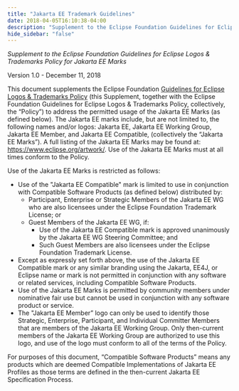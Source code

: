 ```yaml
---
title: "Jakarta EE Trademark Guidelines"
date: 2018-04-05T16:10:38-04:00
description: "Supplement to the Eclipse Foundation Guidelines for Eclipse Logos & Trademarks Policy for Jakarta EE Marks"
hide_sidebar: "false"
---
```



<p><em>Supplement to the Eclipse Foundation Guidelines for Eclipse Logos & Trademarks Policy for Jakarta EE Marks</em></p>

<p>Version 1.0 - December 11, 2018</p>

<p>This document supplements the Eclipse Foundation <a href="https://www.eclipse.org/legal/logo_guidelines.php">Guidelines for Eclipse Logos & Trademarks
Policy</a> (this Supplement, together with the Eclipse Foundation Guidelines for Eclipse Logos &
Trademarks Policy, collectively, the “Policy”) to address the permitted usage of the Jakarta EE
Marks (as defined below). The Jakarta EE marks include, but are not limited to, the following
names and/or logos: Jakarta EE, Jakarta EE Working Group, Jakarta EE Member, and Jakarta
EE Compatible, (collectively the “Jakarta EE Marks”). A full listing of the Jakarta EE Marks may
be found at: <a href="https://www.eclipse.org/artwork/">https://www.eclipse.org/artwork/</a>. Use of the Jakarta EE Marks must at all times
conform to the Policy.</p>

<p>Use of the Jakarta EE Marks is restricted as follows:</p>

<ul>
  <li>
    Use of the "Jakarta EE Compatible" mark is limited to use in conjunction with Compatible
    Software Products (as defined below) distributed by:
    <ul>
      <li>Participant, Enterprise or Strategic Members of the Jakarta EE WG who are also licensees under the Eclipse Foundation Trademark License; or</li>
      <li>Guest Members of the Jakarta EE WG, if:
        <ul>
          <li>Use of the Jakarta EE Compatible mark is approved unanimously by the Jakarta EE WG Steering Committee; and</li>
          <li>Such Guest Members are also licensees under the Eclipse Foundation Trademark License.</li>
        </ul>
      </li>
    </ul>
  </li>
  <li>Except as expressly set forth above, the use of the Jakarta EE Compatible mark or any
similar branding using the Jakarta, EE4J, or Eclipse name or mark is not permitted in
conjunction with any software or related services, including Compatible Software
Products.</li>
  <li>Use of the Jakarta EE Marks is permitted by community members under nominative fair
use but cannot be used in conjunction with any software product or service.</li>
  <li>The "Jakarta EE Member” logo can only be used to identify those Strategic, Enterprise,
Participant, and Individual Committer Members that are members of the Jakarta EE
Working Group. Only then-current members of the Jakarta EE Working Group are
authorized to use this logo, and use of the logo must conform to all of the terms of the
Policy.</li>
</ul>

<p>For purposes of this document, “Compatible Software Products” means any products which are
deemed Compatible Implementations of Jakarta EE Profiles as those terms are defined in the
then-current Jakarta EE Specification Process.</p>